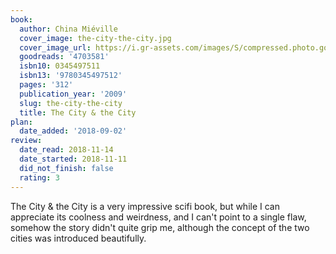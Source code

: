 ```yaml
---
book:
  author: China Miéville
  cover_image: the-city-the-city.jpg
  cover_image_url: https://i.gr-assets.com/images/S/compressed.photo.goodreads.com/books/1320475957l/4703581._SX98_.jpg
  goodreads: '4703581'
  isbn10: 0345497511
  isbn13: '9780345497512'
  pages: '312'
  publication_year: '2009'
  slug: the-city-the-city
  title: The City & the City
plan:
  date_added: '2018-09-02'
review:
  date_read: 2018-11-14
  date_started: 2018-11-11
  did_not_finish: false
  rating: 3
---
```


The City &amp; the City is a very impressive scifi book, but while I can appreciate its coolness and weirdness, and I can't point to a single flaw, somehow the story didn't quite grip me, although the concept of the two cities was introduced beautifully.
